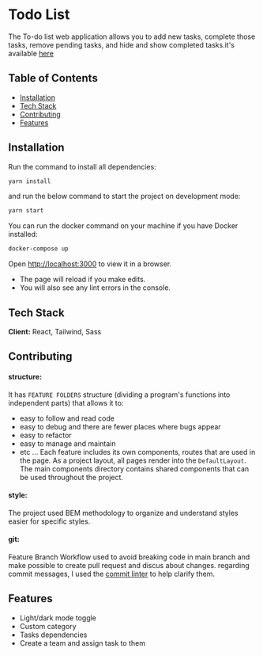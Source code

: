 # Todo List

The To-do list web application allows you to add new tasks, complete those tasks, remove pending tasks, and hide and show completed tasks.it's available [here](https://formaloo-todo-list.netlify.app/)

## Table of Contents

- [Installation](#installation)
- [Tech Stack](#tech-stack)
- [Contributing](#contributing)
- [Features](#features)

## Installation

Run the command to install all dependencies:

```bash
yarn install
```

and run the below command to start the project on development mode:

```bash
yarn start
```

You can run the docker command on your machine if you have Docker installed:

```bash
docker-compose up
```

Open [http://localhost:3000](http://localhost:3000) to view it in a browser.

- The page will reload if you make edits.
- You will also see any lint errors in the console.

## Tech Stack

**Client:** React, Tailwind, Sass

## Contributing

#### structure:

It has `FEATURE FOLDERS` structure (dividing a program's functions into independent parts) that allows it to:

- easy to follow and read code
- easy to debug and there are fewer places where bugs appear
- easy to refactor
- easy to manage and maintain
- etc ...
  Each feature includes its own components, routes that are used in the page.
  As a project layout, all pages render into the `DefaultLayout`.
  The main components directory contains shared components that can be used throughout the project.

#### style:

The project used BEM methodology to organize and understand styles easier for specific styles.

#### git:

Feature Branch Workflow used to avoid breaking code in main branch and make possible to create pull request and discus about changes. regarding commit messages, I used the [commit linter](https://commitlint.js.org/#/) to help clarify them.

## Features

- Light/dark mode toggle
- Custom category
- Tasks dependencies
- Create a team and assign task to them
